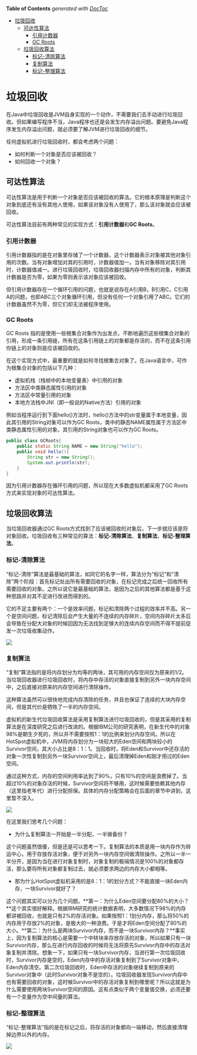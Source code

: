 <!-- START doctoc generated TOC please keep comment here to allow auto update -->
<!-- DON'T EDIT THIS SECTION, INSTEAD RE-RUN doctoc TO UPDATE -->
**Table of Contents**  *generated with [DocToc](https://github.com/thlorenz/doctoc)*

- [垃圾回收](#%E5%9E%83%E5%9C%BE%E5%9B%9E%E6%94%B6)
  - [可达性算法](#%E5%8F%AF%E8%BE%BE%E6%80%A7%E7%AE%97%E6%B3%95)
    - [引用计数器](#%E5%BC%95%E7%94%A8%E8%AE%A1%E6%95%B0%E5%99%A8)
    - [GC Roots](#gc-roots)
  - [垃圾回收算法](#%E5%9E%83%E5%9C%BE%E5%9B%9E%E6%94%B6%E7%AE%97%E6%B3%95)
    - [标记-清除算法](#%E6%A0%87%E8%AE%B0-%E6%B8%85%E9%99%A4%E7%AE%97%E6%B3%95)
    - [复制算法](#%E5%A4%8D%E5%88%B6%E7%AE%97%E6%B3%95)
    - [标记-整理算法](#%E6%A0%87%E8%AE%B0-%E6%95%B4%E7%90%86%E7%AE%97%E6%B3%95)

<!-- END doctoc generated TOC please keep comment here to allow auto update -->

# 垃圾回收

在Java中垃圾回收是JVM自身实现的一个动作，不需要我们去手动进行垃圾回收。但如果编写程序不当，Java程序也还是会发生内存溢出问题。要避免Java程序发生内存溢出问题，就必须要了解JVM进行垃圾回收的细节。

任何虚拟机进行垃圾回收时，都会考虑两个问题：

- 如何判断一个对象是否应该被回收？
- 如何回收一个对象？

## 可达性算法

可达性算法是用于判断一个对象是否应该被回收的算法。它的根本原理是判断这个对象到底还有没有其他人使用，如果该对象没有人使用了，那么该对象就会应该被回收。

可达性算法目前有两种常见的实现方式：**引用计数器**和**GC Roots**。

### 引用计数器

引用计数器指的是在对象里存储了一个计数器，这个计数器表示对象被其他对象引用的次数。当有对象增加对其的引用时，计数器值加一。当有对象移除对其引用时，计数器值减一。进行垃圾回收时，垃圾回收器扫描内存中所有的对象，判断其计数器是否为零，如果为零则表示该对象应该被回收。

但引用计数器存在一个循环引用的问题，也就是说存在A引用B，B引用C，C引用A的问题，也即ABC三个对象循环引用，但没有任何一个对象引用了ABC。它们的计数器虽然不为零，但它们却无法被程序使用。

### GC Roots

GC Roots 指的是使用一些根集合对象作为出发点，不断地遍历这些根集合对象的引用，形成一条引用链，所有在这条引用链上的对象都是存活的，而不在这条引用你链上的对象则是应该被回收的。

在这个实现方式中，最重要的就是如何寻找根集合对象了。在Java语言中，可作为根集合对象的包括以下几种：

- 虚拟机栈（栈帧中的本地变量表）中引用的对象
- 方法区中类静态属性引用的对象
- 方法区中常量引用的对象
- 本地方法栈中JNI（即一般说的Native方法）引用的对象

例如当程序运行到下面hello()方法时，hello()方法中的str变量属于本地变量，因此其引用的String对象可以作为GC Roots，类中的静态NAME属性属于方法区中类静态属性引用的对象，其引用的String对象也可以作为GC Roots。

```java
public class GCRoots{
	public static String NAME = new String("hello");
	public void hello(){
		String str = new String();
		System.out.println(str);	
	}
}
```

因为引用计数器存在循环引用的问题，所以现在大多数虚拟机都采用了GC Roots方式来实现对象的可达性算法。

## 垃圾回收算法

当垃圾回收器通过GC Roots方式找到了应该被回收的对象后，下一步就应该是将对象回收。垃圾回收有三种常见的算法：**标记-清除算法**、**复制算法**、**标记-整理算法**。

### 标记-清除算法

“标记-清除”算法是最基础的算法，如同它的名字一样，算法分为“标记”和“清除”两个阶段：首先标记处出所有需要回收的对象，在标记完成之后统一回收所有需要回收的对象。之所以说它是最基础的算法，是因为之后的其他算法都是基于这种思路并对其不足进行改进而得到的。

它的不足主要有两个：一个是效率问题，标记和清除两个过程的效率并不高。另一个是空间问题，标记清除后会产生大量的不连续的内存碎片，空间内存碎片太多后会导致在分配大对象的时候回因为无法找到足够大的连续内存空间而不得不提前促发一次垃圾收集动作。

![](../img/03/03_01_mark_sweep.png)

### 复制算法

“复制”算法指的是将内存划分为均等的两块，其可用的内存空间仅为原来的1/2。当垃圾回收器进行垃圾回收时，将内存中存活的对象直接复制到另外一块内存空间中，之后直接对原来的内存空间进行清除操作。

这种算法虽然可以很快地完成内存清除的任务，并且也保证了连续的大块内存空间，但是其代价是牺牲了一半的内存空间。

虚拟机的新生代垃圾回收算法是采用复制算法进行垃圾回收的，但是其采用的复制算法是在深度研究之后进行改进的。根据IBM公司的研究表明，在新生代中的对象98%是朝生夕死的，所以并不需要按照1：1的比例来划分内存空间。所以在HotSpot虚拟机中，JVM将内存划分为一块较大的Eden空间和两块较小的Survivor空间，其大小占比是8：1：1。当回收时，将Eden和Survivor中还存活的对象一次性复制到另外一块Survivor空间上，最后清理掉Eden和刚才用过的Eden空间。

通过这种方式，内存的空间利用率达到了90%，只有10%的空间是浪费掉了。当超过10%的对象存活的时候，Survivor空间将不够用，这时候需要依赖其他内存（这里指老年代）进行分配担保。具体的内存分配策略会在后面的章节中讲到，这里暂不深入。

![](../img/03/03_02_copy.png)

在这里我们思考几个问题：

- 为什么复制算法一开始是一半分配，一半做备份？

这个问题虽然很傻，但是还是可以思考一下。复制算法的本质是用一块内存作为转运中心，用于存放存活对象，便于对另外一块内存空间做清除操作。之所以一半一半分开，是因为当在进行对象复制时，对象复制的极端情况是100%的对象都存活，那么要将所有对象都复制过去，就必须要求两边的内存大小都相等。

- 那为什么HotSpot虚拟机采用的是8：1：1的划分方式？不能直接一块Eden内存，一块Survivor就好了？

这个问题其实可以分为几个问题。**第一：为什么Eden空间要分配80%的大小？**这个其实很好解释。根据IBM研究的统计数据表明，大多数情况下98%的内存都讲被回收，也就是只有2%的存活对象。如果按照1：1划分内存，那么将50%的内存用于存放2%的对象，是极大的一种浪费。于是才将Eden空间分配了80%的大小。**第二：为什么是两块Survivor内存，而不是一块Survivor内存？**事实上，因为复制算法的核心是需要一个中转块来存放存活的对象，所以如果只有一块Survivor内存，那么在进行内存回收的时候将无法将原先Survivor内存中的存活对象复制并清除。想象一下，如果只有一块Survivor内存，当进行第一次垃圾回收时，Survivor内存是空的，Eden内存中的存活对象复制到了Survivor对象中，Eden内存清空。第二次垃圾回收时，Eden中存活的对象继续复制到原来的Survivor对象中（此时Survivor对象不是空的）。垃圾回收器发现Survivor内存中也有需要回收的对象，这时候Survivor中的存活对象复制到哪里呢？所以这就是为什么需要使用两块Survivor空间的原因。这有点类似于两个变量值交换，必须还要有一个变量作为空中间量的算法。

### 标记-整理算法

“标记-整理算法”指的是在标记之后，将存活的对象都向一端移动，然后直接清理掉边界以外的内存。

![](../img/03/03_02_mark_compact.png)

